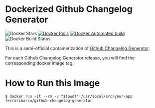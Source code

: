 # Dockerized Github Changelog Generator


![Docker Stars](https://img.shields.io/docker/stars/ferrarimarco/github-changelog-generator.svg)
[![Docker Pulls](https://img.shields.io/docker/pulls/ferrarimarco/github-changelog-generator.svg)](https://hub.docker.com/r/ferrarimarco/github-changelog-generator/)
[![Docker Automated build](https://img.shields.io/docker/automated/ferrarimarco/github-changelog-generator.svg)](https://hub.docker.com/r/ferrarimarco/github-changelog-generator/)
![Docker Build Status](https://img.shields.io/docker/build/ferrarimarco/github-changelog-generator.svg)

This is a semi-official containerization of [Github Changelog Generator](https://github.com/skywinder/github-changelog-generator).

For each Github Changelog Generator release, you will find the corresponding docker image tag.

# How to Run this Image


```
$ docker run -it --rm -v "$(pwd)":/usr/local/src/your-app ferrarimarco/github-changelog-generator
```
